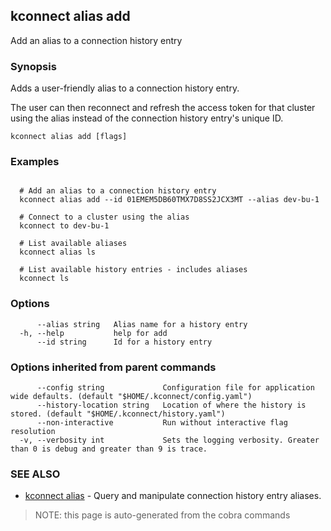 ## kconnect alias add

Add an alias to a connection history entry

### Synopsis


Adds a user-friendly alias to a connection history entry.

The user can then reconnect and refresh the access token for that cluster using 
the alias instead of the connection history entry's unique ID.


```
kconnect alias add [flags]
```

### Examples

```

  # Add an alias to a connection history entry
  kconnect alias add --id 01EMEM5DB60TMX7D8SS2JCX3MT --alias dev-bu-1

  # Connect to a cluster using the alias
  kconnect to dev-bu-1

  # List available aliases
  kconnect alias ls

  # List available history entries - includes aliases
  kconnect ls

```

### Options

```
      --alias string   Alias name for a history entry
  -h, --help           help for add
      --id string      Id for a history entry
```

### Options inherited from parent commands

```
      --config string             Configuration file for application wide defaults. (default "$HOME/.kconnect/config.yaml")
      --history-location string   Location of where the history is stored. (default "$HOME/.kconnect/history.yaml")
      --non-interactive           Run without interactive flag resolution
  -v, --verbosity int             Sets the logging verbosity. Greater than 0 is debug and greater than 9 is trace.
```

### SEE ALSO

* [kconnect alias](alias.md)	 - Query and manipulate connection history entry aliases.


> NOTE: this page is auto-generated from the cobra commands
